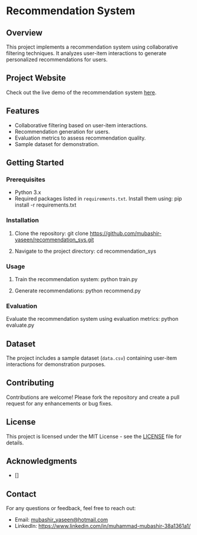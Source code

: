 # Recommendation System

## Overview
This project implements a recommendation system using collaborative filtering techniques. It analyzes user-item interactions to generate personalized recommendations for users.

## Project Website
Check out the live demo of the recommendation system [here](https://recommendation-sys-uy0j.onrender.com).


## Features
- Collaborative filtering based on user-item interactions.
- Recommendation generation for users.
- Evaluation metrics to assess recommendation quality.
- Sample dataset for demonstration.

## Getting Started
### Prerequisites
- Python 3.x
- Required packages listed in `requirements.txt`. Install them using:
pip install -r requirements.txt

### Installation
1. Clone the repository:
git clone https://github.com/mubashir-yaseen/recommendation_sys.git

2. Navigate to the project directory:
cd recommendation_sys


### Usage
1. Train the recommendation system:
python train.py

2. Generate recommendations:
python recommend.py


### Evaluation
Evaluate the recommendation system using evaluation metrics:
python evaluate.py


## Dataset
The project includes a sample dataset (`data.csv`) containing user-item interactions for demonstration purposes.

## Contributing
Contributions are welcome! Please fork the repository and create a pull request for any enhancements or bug fixes.

## License
This project is licensed under the MIT License - see the [LICENSE](LICENSE) file for details.

## Acknowledgments
- []

## Contact
For any questions or feedback, feel free to reach out:
- Email: mubashir_yaseen@hotmail.com
- LinkedIn: https://www.linkedin.com/in/muhammad-mubashir-38a1361a1/



